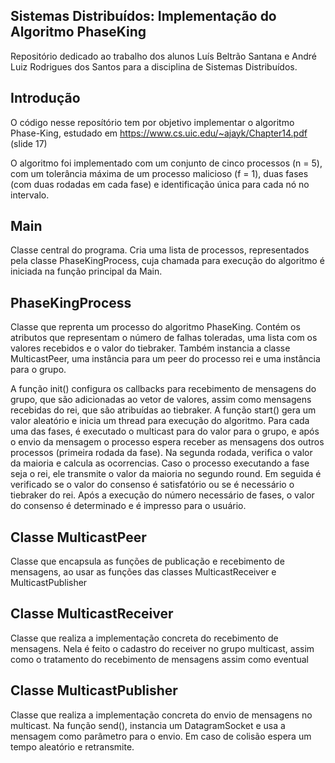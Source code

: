 Sistemas Distribuídos: Implementação do Algoritmo PhaseKing
  - 
Repositório dedicado ao trabalho dos alunos Luís Beltrão Santana e André Luiz Rodrigues dos Santos para a disciplina de Sistemas Distribuídos.

Introdução
  - 
O código nesse reposítório tem por objetivo implementar o algoritmo Phase-King, estudado em https://www.cs.uic.edu/~ajayk/Chapter14.pdf (slide 17)

O algoritmo foi implementado com um conjunto de cinco processos (n = 5), com um tolerância máxima de um processo malicioso (f = 1), duas fases (com duas rodadas em cada fase) e identificação única para cada nó no intervalo.

Main
  -- 
  Classe central do programa. Cria uma lista de processos, representados pela classe PhaseKingProcess, cuja chamada para execução do algoritmo é iniciada na função principal da Main.
  
PhaseKingProcess
  -- 
  Classe que reprenta um processo do algoritmo PhaseKing. Contém os atributos que representam o número de falhas toleradas, uma lista com os valores recebidos e o valor do tiebraker. Também instancia a classe MulticastPeer, uma instância para um peer do processo rei e uma instância para o grupo.
  
  A função init() configura os callbacks para recebimento de mensagens do grupo, que são adicionadas ao vetor de valores, assim como mensagens recebidas do rei, que são atribuídas ao tiebraker.
  A função start() gera um valor aleatório e inicia um thread para execução do algoritmo. Para cada uma das fases, é executado o multicast para do valor para o grupo, e após o envio da mensagem o processo espera receber as mensagens dos outros processos (primeira rodada da fase). Na segunda rodada, verifica o valor da maioria e calcula as ocorrencias.
  Caso o processo executando a fase seja o rei, ele transmite o valor da maioria no segundo round. Em seguida é verificado se o valor do consenso é satisfatório ou se é necessário o tiebraker do rei.
  Após a execução do número necessário de fases, o valor do consenso é determinado e é impresso para o usuário.
  
Classe MulticastPeer
  -- 
  Classe que encapsula as funções de publicação e recebimento de mensagens, ao usar as funções das classes MulticastReceiver e MulticastPublisher
  
Classe MulticastReceiver
  -- 
  Classe que realiza a implementação concreta do recebimento de mensagens. Nela é feito o cadastro do receiver no grupo multicast, assim como o tratamento do recebimento de mensagens assim como eventual  
  
Classe MulticastPublisher
  -- 
   Classe que realiza a implementação concreta do envio de mensagens no multicast. Na função send(), instancia um DatagramSocket e usa a mensagem como parâmetro para o envio. Em caso de colisão espera um tempo aleatório e retransmite. 
